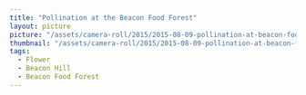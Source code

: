 ```yaml
---
title: "Pollination at the Beacon Food Forest"
layout: picture
picture: "/assets/camera-roll/2015/2015-08-09-pollination-at-beacon-food-forest/20150809_203802712_iOS.jpg"
thumbnail: "/assets/camera-roll/2015/2015-08-09-pollination-at-beacon-food-forest/20150809_203802712_iOS-thumbnail.jpg"
tags:
  - Flower
  - Beacon Hill
  - Beacon Food Forest
---
```

